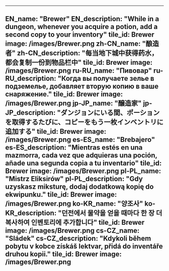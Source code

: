 ---

EN_name: "Brewer"
EN_description: "While in a dungeon, whenever you acquire a potion, add a second copy to your inventory"
tile_id: Brewer
image: /images/Brewer.png
zh-CN_name: "酿造者"
zh-CN_description: "每当地下城中获得药水，都会复制一份到物品栏中"
tile_id: Brewer
image: /images/Brewer.png
ru-RU_name: "Пивовар"
ru-RU_description: "Когда вы получаете зелье в подземелье, добавляет вторую копию в ваше снаряжение."
tile_id: Brewer
image: /images/Brewer.png
jp-JP_name: "醸造家"
jp-JP_description: "ダンジョンにいる間、ポーションを取得するたびに、コピーをもう一枚インベントリに追加する"
tile_id: Brewer
image: /images/Brewer.png
es-ES_name: "Brebajero"
es-ES_description: "Mientras estés en una mazmorra, cada vez que adquieras una poción, añade una segunda copia a tu inventario"
tile_id: Brewer
image: /images/Brewer.png
pl-PL_name: "Mistrz Eliksirów"
pl-PL_description: "Gdy uzyskasz miksturę, dodaj dodatkową kopię do ekwipunku."
tile_id: Brewer
image: /images/Brewer.png
ko-KR_name: "양조사"
ko-KR_description: "던전에서 물약을 얻을 때마다 한 장 더 복사하여 인벤토리에 추가합니다"
tile_id: Brewer
image: /images/Brewer.png
cs-CZ_name: "Sládek"
cs-CZ_description: "Kdykoli během pobytu v kobce získáš lektvar, přidá do inventáře druhou kopii."
tile_id: Brewer
image: /images/Brewer.png
---